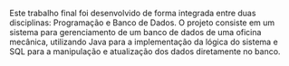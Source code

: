 Este trabalho final foi desenvolvido de forma integrada entre duas disciplinas: Programação e Banco de Dados. O projeto consiste em um sistema para gerenciamento de um banco de dados de uma oficina mecânica, utilizando Java para a implementação da lógica do sistema e SQL para a manipulação e atualização dos dados diretamente no banco.
